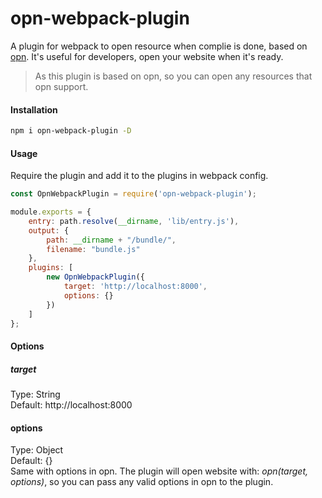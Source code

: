 # opn-webpack-plugin
A plugin for webpack to open resource when complie is done, based on [opn](https://github.com/sindresorhus/opn). It's useful for developers, open your website when it's ready.
> As this plugin is based on opn, so you can open any resources that opn support.

#### Installation
```bash
npm i opn-webpack-plugin -D
```


#### Usage
Require the plugin and add it to the plugins in webpack config.

```javascript
const OpnWebpackPlugin = require('opn-webpack-plugin');

module.exports = {
    entry: path.resolve(__dirname, 'lib/entry.js'),
    output: {
        path: __dirname + "/bundle/",
        filename: "bundle.js"
    },
    plugins: [
        new OpnWebpackPlugin({
            target: 'http://localhost:8000',
            options: {}
        })
    ]
};
```

#### Options
##### target  
Type: String  
Default: http://localhost:8000  

#### options
Type: Object  
Default: {}  
Same with options in opn. The plugin will open website with: *opn(target, options)*, so you can pass any valid options in opn to the plugin.  


